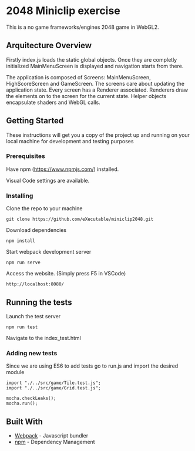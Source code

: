 # 2048 Miniclip exercise

This is a no game frameworks/engines 2048 game in WebGL2.

## Arquitecture Overview

Firstly index.js loads the static global objects. Once they are completly initialized MainMenuScreen is displayed and navigation starts from there.

The application is composed of Screens: MainMenuScreen, HighScoreScreen and GameScreen. The screens care about updating the application state.
Every screen has a Renderer associated. Renderers draw the elements on to the screen for the current state.
Helper objects encapsulate shaders and WebGL calls.

## Getting Started

These instructions will get you a copy of the project up and running on your local machine for development and testing purposes

### Prerequisites

Have npm (https://www.npmjs.com/) installed.

Visual Code settings are available.

### Installing

Clone the repo to your machine

```
git clone https://github.com/eXecutable/miniclip2048.git
```

Download dependencies

```
npm install
```

Start webpack development server

```
npm run serve
```

Access the website. (Simply press F5 in VSCode)
```
http://localhost:8080/
```

## Running the tests

Launch the test server
```
npm run test
```

Navigate to the index_test.html

### Adding new tests

Since we are using ES6 to add tests go to run.js and import the desired module
```
import "./../src/game/Tile.test.js";
import "./../src/game/Grid.test.js";

mocha.checkLeaks();
mocha.run();
```

## Built With

* [Webpack](https://webpack.js.org/) - Javascript bundler
* [npm](https://www.npmjs.com/) - Dependency Management